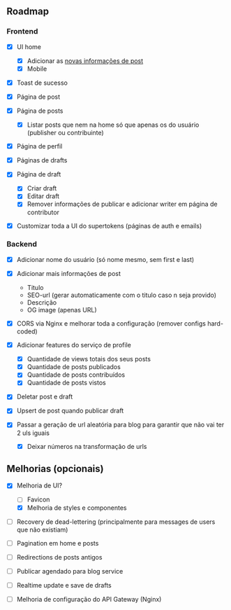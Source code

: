 ## Roadmap

### Frontend

- [x] UI home
  - [x] Adicionar as [novas informações de post](#backend)
  - [x] Mobile
- [x] Toast de sucesso
- [x] Página de post
- [x] Página de posts

  - [x] Listar posts que nem na home só que apenas os do usuário (publisher ou contribuinte)

- [x] Página de perfil

- [x] Páginas de drafts
- [x] Página de draft
  - [x] Criar draft
  - [x] Editar draft
  - [x] Remover informações de publicar e adicionar writer em página de contributor
- [x] Customizar toda a UI do supertokens (páginas de auth e emails)

### Backend

- [x] Adicionar nome do usuário (só nome mesmo, sem first e last)
- [x] Adicionar mais informações de post
  - Titulo
  - SEO-url (gerar automaticamente com o titulo caso n seja provido)
  - Descrição
  - OG image (apenas URL)
- [x] CORS via Nginx e melhorar toda a configuração (remover configs hard-coded)
- [x] Adicionar features do serviço de profile

  - [x] Quantidade de views totais dos seus posts
  - [x] Quantidade de posts publicados
  - [x] Quantidade de posts contribuídos
  - [x] Quantidade de posts vistos

- [x] Deletar post e draft
- [x] Upsert de post quando publicar draft
- [x] Passar a geração de url aleatória para blog para garantir que não vai ter 2 uls iguais

  - [x] Deixar números na transformação de urls

## Melhorias (opcionais)

- [x] Melhoria de UI?
  - [ ] Favicon
  - [x] Melhoria de styles e componentes
- [ ] Recovery de dead-lettering (principalmente para messages de users que não existiam)

- [ ] Pagination em home e posts
- [ ] Redirections de posts antigos
- [ ] Publicar agendado para blog service
- [ ] Realtime update e save de drafts
- [ ] Melhoria de configuração do API Gateway (Nginx)
